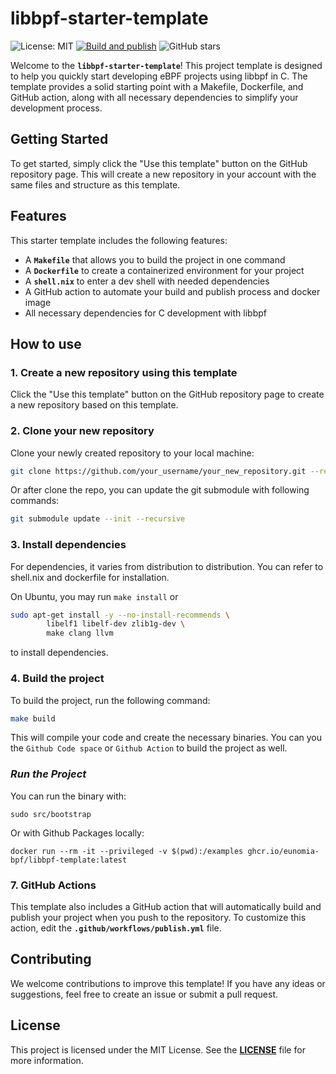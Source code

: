 # **libbpf-starter-template**

![License: MIT](https://img.shields.io/badge/License-MIT-green.svg)
[![Build and publish](https://github.com/eunomia-bpf/libbpf-starter-template/actions/workflows/publish.yml/badge.svg)](https://github.com/eunomia-bpf/libbpf-starter-template/actions/workflows/publish.yml)
![GitHub stars](https://img.shields.io/github/stars/eunomia-bpf/libbpf-starter-template?style=social)

Welcome to the **`libbpf-starter-template`**! This project template is designed to help you quickly start
developing eBPF projects using libbpf in C. The template provides a solid starting point with a Makefile, 
Dockerfile, and GitHub action, along with all necessary dependencies to simplify your development process.

## **Getting Started**

To get started, simply click the "Use this template" button on the GitHub repository page. This will create
a new repository in your account with the same files and structure as this template.

## **Features**

This starter template includes the following features:

- A **`Makefile`** that allows you to build the project in one command
- A **`Dockerfile`** to create a containerized environment for your project
- A **`shell.nix`** to enter a dev shell with needed dependencies
- A GitHub action to automate your build and publish process
  and docker image
- All necessary dependencies for C development with libbpf

## **How to use**

### **1. Create a new repository using this template**

Click the "Use this template" button on the GitHub repository page to create a new repository based on this template.

### **2. Clone your new repository**

Clone your newly created repository to your local machine:

```sh
git clone https://github.com/your_username/your_new_repository.git --recursive
```

Or after clone the repo, you can update the git submodule with following commands:

```sh
git submodule update --init --recursive
```

### **3. Install dependencies**

For dependencies, it varies from distribution to distribution. You can refer to shell.nix and dockerfile for installation.

On Ubuntu, you may run `make install` or

```sh
sudo apt-get install -y --no-install-recommends \
        libelf1 libelf-dev zlib1g-dev \
        make clang llvm
```

to install dependencies.

### **4. Build the project**

To build the project, run the following command:

```sh
make build
```

This will compile your code and create the necessary binaries. You can you the `Github Code space` or `Github Action` to build the project as well.

### ***Run the Project***

You can run the binary with:

```console
sudo src/bootstrap
```

Or with Github Packages locally:

```console
docker run --rm -it --privileged -v $(pwd):/examples ghcr.io/eunomia-bpf/libbpf-template:latest
```

### **7. GitHub Actions**

This template also includes a GitHub action that will automatically build and publish your project when you push to the repository.
To customize this action, edit the **`.github/workflows/publish.yml`** file.

## **Contributing**

We welcome contributions to improve this template! If you have any ideas or suggestions,
feel free to create an issue or submit a pull request.

## **License**

This project is licensed under the MIT License. See the **[LICENSE](LICENSE)** file for more information.
